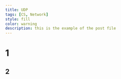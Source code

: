 ```yaml
---
title: UDP
tags: [CS, Network]
style: fill
color: warning
description: this is the example of the post file
---
```


# 1

## 2
